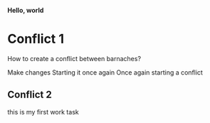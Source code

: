 **Hello, world**

# Conflict 1

How to create a conflict between barnaches?

Make changes
Starting it once again
Once again starting a conflict


## Conflict 2

this is my first work task

